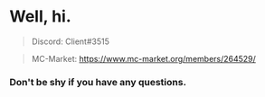 # Well, hi.

> Discord: Client#3515

> MC-Market: https://www.mc-market.org/members/264529/

### Don't be shy if you have any questions.
